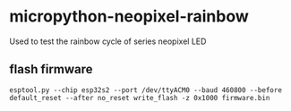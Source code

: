 # micropython-neopixel-rainbow
Used to test the rainbow cycle of series neopixel LED 

## flash firmware

`esptool.py --chip esp32s2 --port /dev/ttyACM0 --baud 460800 --before default_reset --after no_reset write_flash -z 0x1000 firmware.bin`